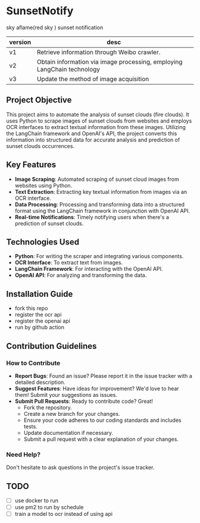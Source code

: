 # SunsetNotify
sky aflame(red sky ) sunset notification

|version|desc|
|---|---|
|v1|Retrieve information through Weibo crawler.| 
|v2|Obtain information via image processing, employing LangChain technology|
|v3|Update the method of image acquisition|


## Project Objective

This project aims to automate the analysis of sunset clouds (fire clouds). It uses Python to scrape images of sunset clouds from websites and employs OCR interfaces to extract textual information from these images. Utilizing the LangChain framework and OpenAI's API, the project converts this information into structured data for accurate analysis and prediction of sunset clouds occurrences.

## Key Features

- **Image Scraping**: Automated scraping of sunset cloud images from websites using Python.
- **Text Extraction**: Extracting key textual information from images via an OCR interface.
- **Data Processing**: Processing and transforming data into a structured format using the LangChain framework in conjunction with OpenAI API.
- **Real-time Notifications**: Timely notifying users when there's a prediction of sunset clouds.

## Technologies Used

- **Python**: For writing the scraper and integrating various components.
- **OCR Interface**: To extract text from images.
- **LangChain Framework**: For interacting with the OpenAI API.
- **OpenAI API**: For analyzing and transforming the data.

## Installation Guide

- fork this repo
- register the ocr api
- register the openai api
- run by github action

## Contribution Guidelines

### How to Contribute

- **Report Bugs**: Found an issue? Please report it in the issue tracker with a detailed description.
- **Suggest Features**: Have ideas for improvement? We'd love to hear them! Submit your suggestions as issues.
- **Submit Pull Requests**: Ready to contribute code? Great! 
  - Fork the repository.
  - Create a new branch for your changes.
  - Ensure your code adheres to our coding standards and includes tests.
  - Update documentation if necessary.
  - Submit a pull request with a clear explanation of your changes.

### Need Help?
Don't hesitate to ask questions in the project's issue tracker.

## TODO
- [ ] use docker to run
- [ ] use pm2 to run by schedule
- [ ] train a model to ocr instead of using api